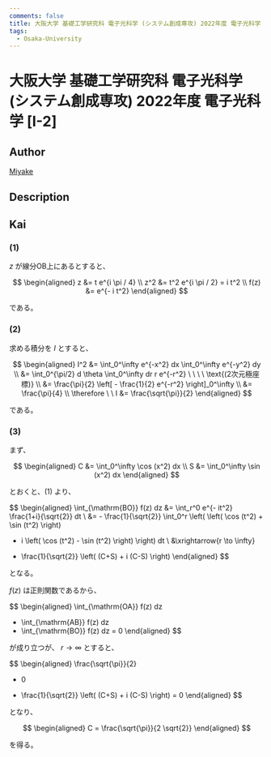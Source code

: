```yaml
---
comments: false
title: 大阪大学 基礎工学研究科 電子光科学 (システム創成専攻) 2022年度 電子光科学 [I-2]
tags:
  - Osaka-University
---
```

# 大阪大学 基礎工学研究科 電子光科学 (システム創成専攻) 2022年度 電子光科学 \[I-2\]

## **Author**
[Miyake](https://miyake.github.io/exams/index.html)

## **Description**

## **Kai**
### (1)
$z$ が線分OB上にあるとすると、

$$
  \begin{aligned}
  z &= t e^{i \pi / 4}
  \\
  z^2 &= t^2 e^{i \pi / 2} = i t^2
  \\
  f(z) &= e^{- i t^2}
  \end{aligned}
$$

である。

### (2)
求める積分を $I$ とすると、

$$
  \begin{aligned}
  I^2
  &= \int_0^\infty e^{-x^2} dx \int_0^\infty e^{-y^2} dy
  \\
  &= \int_0^{\pi/2} d \theta \int_0^\infty dr r e^{-r^2}
  \ \ \ \ \text{(2次元極座標)}
  \\
  &= \frac{\pi}{2} \left[ - \frac{1}{2} e^{-r^2} \right]_0^\infty
  \\
  &= \frac{\pi}{4}
  \\
  \therefore \ \ 
  I &= \frac{\sqrt{\pi}}{2}
  \end{aligned}
$$

である。

### (3)
まず、

$$
  \begin{aligned}
  C &= \int_0^\infty \cos (x^2) dx
  \\
  S &= \int_0^\infty \sin (x^2) dx
  \end{aligned}
$$

とおくと、(1) より、

$$
  \begin{aligned}
  \int_{\mathrm{BO}} f(z) dz
  &= \int_r^0 e^{- it^2} \frac{1+i}{\sqrt{2}} dt
  \\
  &= - \frac{1}{\sqrt{2}} \int_0^r \left(
  \left( \cos (t^2) + \sin (t^2) \right)
  + i \left( \cos (t^2) - \sin (t^2) \right) \right) dt
  \\
  &\xrightarrow{r \to \infty}
  - \frac{1}{\sqrt{2}} \left( (C+S) + i (C-S) \right)
  \end{aligned}
$$

となる。

$f(z)$ は正則関数であるから、

$$
  \begin{aligned}
  \int_{\mathrm{OA}} f(z) dz
  + \int_{\mathrm{AB}} f(z) dz
  + \int_{\mathrm{BO}} f(z) dz
  = 0
  \end{aligned}
$$

が成り立つが、 $r \to \infty$ とすると、

$$
  \begin{aligned}
  \frac{\sqrt{\pi}}{2}
  + 0
  - \frac{1}{\sqrt{2}} \left( (C+S) + i (C-S) \right)
  = 0
  \end{aligned}
$$

となり、

$$
  \begin{aligned}
  C = \frac{\sqrt{\pi}}{2 \sqrt{2}}
  \end{aligned}
$$

を得る。